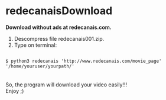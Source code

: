 # redecanaisDownload
<b>Download without ads at redecanais.com.</b>
1. Descompress file redecanais001.zip.
2. Type on terminal:
<code>
$ python3 redecanais 'http://www.redecanais.com/movie_page' '/home/youruser/yourpath/'
</code>
<br />
<br />
So, the program will download your video easily!!!
<br />
Enjoy ;)
